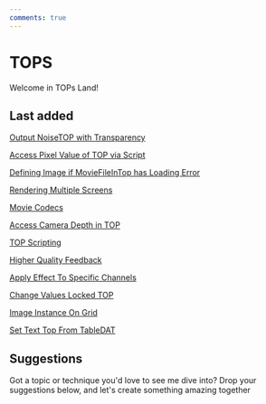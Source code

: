 ```yaml
---
comments: true
--- 
```

# TOPS

Welcome in TOPs Land!

## Last added

[Output NoiseTOP with Transparency](OutputNoiseTOPTransparency.md)

[Access Pixel Value of TOP via Script](AccessPixelValueTOP.md)

[Defining Image if MovieFileInTop has Loading Error](DefiningLoadingErrorImage.md)

[Rendering Multiple Screens](RenderingMultipleScreens.md)

[Movie Codecs](MovieCodecs.md)

[Access Camera Depth in TOP](AccessCameraDepthTop.md)

[TOP Scripting](TOPScripting.md)

[Higher Quality Feedback](HigherQualityFeedback.md)

[Apply Effect To Specific Channels](ApplyEffectForOnlySpecificChannels.md)

[Change Values Locked TOP](ChangeValuesLockedTOP.md)

[Image Instance On Grid](ImageInstancingOnGrid.md)
 
[Set Text Top From TableDAT](SetTextTOPFromTableDAT.md)

## Suggestions
Got a topic or technique you'd love to see me dive into? Drop your suggestions below, and let's create something amazing together
